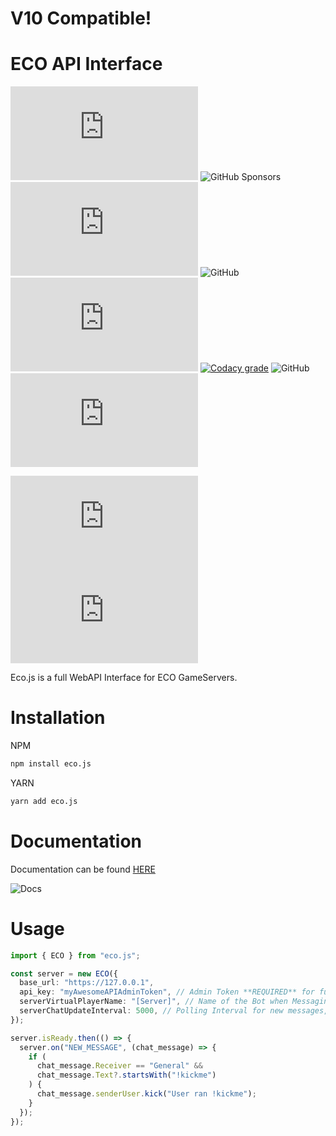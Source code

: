 # V10 Compatible!

# ECO API Interface

![npm](https://img.shields.io/npm/dw/eco.js) ![GitHub Sponsors](https://img.shields.io/github/sponsors/bombitmanbomb) [![GitHub issues](https://img.shields.io/github/issues/ecojs/eco.js)](https://github.com/ecojs/eco.js/issues) ![GitHub](https://img.shields.io/badge/license-MIT-brightgreen) ![npm bundle size (scoped)](https://img.shields.io/bundlephobia/minzip/eco.js) [![Codacy grade](https://img.shields.io/codacy/grade/bc777618c71e42fb87caae1c0c970327?logo=codacy)](https://www.codacy.com/gh/ecojs/eco.js/dashboard?utm_source=github.com&utm_medium=referral&utm_content=ecojs/eco.js&utm_campaign=Badge_Grade) ![GitHub](https://img.shields.io/badge/node->=16.0.0-brightgreen) ![GitHub commit activity](https://img.shields.io/github/commit-activity/m/ecojs/eco.js)

![GitHub package.json version](https://img.shields.io/github/package-json/v/ecojs/eco.js) ![GitHub release (latest SemVer)](https://img.shields.io/github/v/release/ecojs/eco.js)

Eco.js is a full WebAPI Interface for ECO GameServers.

# Installation

NPM

```bash
npm install eco.js
```

YARN

```bash
yarn add eco.js
```

# Documentation

Documentation can be found [HERE](https://ecojs.github.io/Eco.js)

![Docs](https://img.shields.io/website?down_color=red&down_message=offline&up_color=brightgreen&up_message=online&url=https%3A%2F%2Fecojs.github.io%2FEco.js%2Fmodules.html)

# Usage

```ts
import { ECO } from "eco.js";

const server = new ECO({
  base_url: "https://127.0.0.1",
  api_key: "myAwesomeAPIAdminToken", // Admin Token **REQUIRED** for full features
  serverVirtualPlayerName: "[Server]", // Name of the Bot when Messaging users
  serverChatUpdateInterval: 5000, // Polling Interval for new messages, in Milliseconds
});

server.isReady.then(() => {
  server.on("NEW_MESSAGE", (chat_message) => {
    if (
      chat_message.Receiver == "General" &&
      chat_message.Text?.startsWith("!kickme")
    ) {
      chat_message.senderUser.kick("User ran !kickme");
    }
  });
});
```
